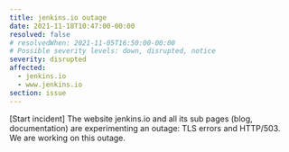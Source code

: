 ```yaml
---
title: jenkins.io outage
date: 2021-11-18T10:47:00-00:00
resolved: false
# resolvedWhen: 2021-11-05T16:50:00-00:00
# Possible severity levels: down, disrupted, notice
severity: disrupted
affected:
  - jenkins.io
  - www.jenkins.io
section: issue
---
```


[Start incident]
The website jenkins.io and all its sub pages (blog, documentation) are experimenting an outage: TLS errors and HTTP/503.
We are working on this outage.
